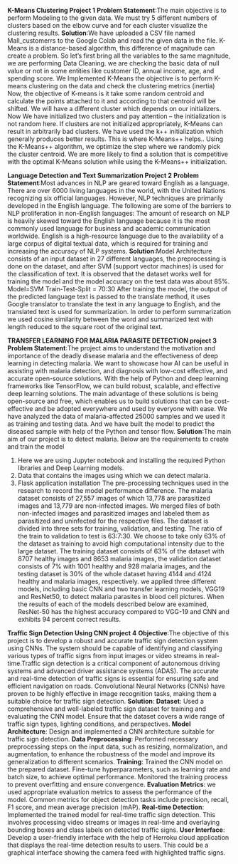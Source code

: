 

**K-Means Clustering Project 1**
**Problem Statement**:The main objective is to perform Modeling to the given data. We must try 5 different numbers of clusters based on the elbow curve and for each cluster visualize the clustering results.
**Solution**:We have uploaded a CSV file named Mall_customerrs to the Google Colab and read the given data in the file. K-Means is a distance-based algorithm, this difference of magnitude can create a problem. So let’s first bring all the variables to the same magnitude, we are performing Data Cleaning.  we are checking the basic data of null value or not in some entities like customer ID, annual income, age, and spending score. We Implemented K-Means the objective is to perform K-means clustering on the data and check the clustering metrics (inertia) Now, the objective of K-means is it take some random centroid and calculate the points attached to it and according to that centroid will be shifted. We will have a different cluster which depends on our initializers. Now We have initialized two clusters and pay attention – the initialization is not random here. If clusters are not initialized appropriately, K-Means can result in arbitrarily bad clusters. We have used the k++ initialization which generally produces better results. This is where K-Means++ helps.. Using the K-Means++ algorithm, we optimize the step where we randomly pick the cluster centroid. We are more likely to find a solution that is competitive with the optimal K-Means solution while using the K-Means++ initialization.

**Language Detection and Text Summarization Project 2**
**Problem Statement**:Most advances in NLP are geared toward English as a language. There are over 6000 living languages in the world, with the United Nations recognizing six official languages.
However, NLP techniques are primarily developed in the English language. The following are some of the barriers to NLP proliferation in non-English languages: The amount of research on NLP is heavily skewed toward the English language because it is the most commonly used language for business and academic communication worldwide. English is a high-resource language due to the availability of a large corpus of digital textual data, which is required for training and increasing the accuracy of NLP systems.
**Solution**:Model Architecture consists of an input dataset in 27 different languages, the preprocessing is done on the dataset, and after SVM (support vector machines) is used for the classification of
text. It is observed that the dataset works well for training the model and the model accuracy on the test data was about 85%.
Model=SVM
Train-Test-Split = 70:30
After training the model, the output of the predicted language text is passed to the translate method, it uses Google translator to translate the text in any language to English, and the translated text is used for summarization. In order to perform summarization we used cosine similarity between the word and summarized text with length reduced to the square root of the original text.

**TRANSFER LEARNING FOR MALARIA PARASITE DETECTION project 3**
**Problem Statement**:The project aims to understand the motivation and importance of the deadly disease malaria and the effectiveness of deep learning in detecting malaria. We want to showcase how AI can be useful in assisting with malaria detection, and diagnosis with low-cost effective, and accurate open-source solutions. With the help of Python and deep learning frameworks like TensorFlow, we can build robust, scalable, and effective deep learning solutions. The main advantage of these solutions is being open-source and free, which enables us to build solutions that can be cost-effective and be adopted everywhere and used by everyone with ease. We have analyzed the data of malaria-affected 25000 samples and we used it as training and testing data. And we have built the model to predict the diseased sample with help of the Python and tensor flow.
**Solution**:The main aim of our project is to detect malaria. Below are the requirements to create and train the model
1. Here we are using Jupyter notebook and installing the required Python libraries and
Deep Learning models.
2. Data that contains the images using which we can detect malaria.
3. Flask application installation
The pre-processing techniques used in the research to record the model performance difference. The malaria dataset consists of 27,557 images of which 13,778 are parasitized images and 13,779 are non-infected images. We merged files of both non-infected images and parasitized images and labeled them as parasitized and uninfected for the respective files. The dataset is divided into three sets for training, validation, and testing. The ratio of the train to validation to test is 63:7:30. We choose to take only 63% of the dataset as training to avoid high computational intensity due to the large dataset. The training dataset consists of 63% of the dataset with 8707 healthy images and 8653 malaria images, the validation dataset consists of 7% with 1001 healthy and 928 malaria images, and the testing dataset is 30% of the whole dataset having 4144 and 4124 healthy and malaria images, respectively.
we applied three different models, including basic CNN and two transfer learning models, VGG19 and ResNet50, to detect malaria parasites in blood cell pictures. When the results of each of the models described below are examined, ResNet-50 has the highest accuracy compared to VGG-19 and CNN and exhibits 94 percent correct results.

**Traffic Sign Detection Using CNN project 4**
**Objective**:The objective of this project is to develop a robust and accurate traffic sign detection system using CNNs. The system should be capable of identifying and classifying various types of traffic signs from input images or video streams in real-time.Traffic sign detection is a critical component of autonomous driving systems and advanced driver assistance systems (ADAS). The accurate and real-time detection of traffic signs is essential for ensuring safe and efficient navigation on roads. Convolutional Neural Networks (CNNs) have proven to be highly effective in image recognition tasks, making them a suitable choice for traffic sign detection.
**Solution**:
**Dataset**: Used a comprehensive and well-labeled traffic sign dataset for training and evaluating the CNN model. Ensure that the dataset covers a wide range of traffic sign types, lighting conditions, and perspectives.
**Model Architecture**: Design and implemented a CNN architecture suitable for traffic sign detection.
**Data Preprocessing**: Performed necessary preprocessing steps on the input data, such as resizing, normalization, and augmentation, to enhance the robustness of the model and improve its generalization to different scenarios.
**Training**: Trained the CNN model on the prepared dataset. Fine-tune hyperparameters, such as learning rate and batch size, to achieve optimal performance. Monitored the training process to prevent overfitting and ensure convergence.
**Evaluation Metrics**: we used appropriate evaluation metrics to assess the performance of the model. Common metrics for object detection tasks include precision, recall, F1 score, and mean average precision (mAP).
**Real-time Detection**: Implemented the trained model for real-time traffic sign detection. This involves processing video streams or images in real-time and overlaying bounding boxes and class labels on detected traffic signs.
**User Interface**: Develop a user-friendly interface with the help of Herroku cloud application that displays the real-time detection results to users. This could be a graphical interface showing the camera feed with highlighted traffic signs.

